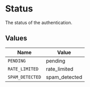 # Status

The status of the authentication.


## Values

| Name            | Value           |
| --------------- | --------------- |
| `PENDING`       | pending         |
| `RATE_LIMITED`  | rate_limited    |
| `SPAM_DETECTED` | spam_detected   |